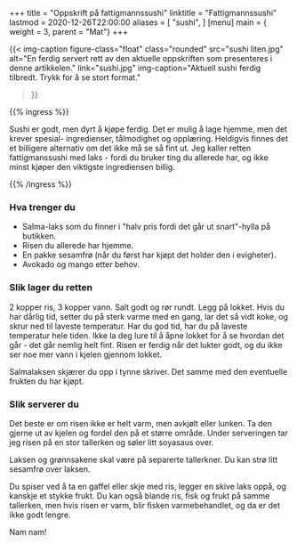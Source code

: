 +++
title = "Oppskrift på fattigmannssushi"
linktitle = "Fattigmannssushi"
lastmod = 2020-12-26T22:00:00
aliases = [
    "sushi",
]
[menu]
main = { weight = 3, parent = "Mat"}
+++

<!-- markdownlint-disable MD010 -->

{{< img-caption
	figure-class="float"
    class="rounded"
    src="sushi liten.jpg"
    alt="En ferdig servert rett av den aktuelle oppskriften som presenteres i denne artikkelen."
    link="sushi.jpg"
    img-caption="Aktuell sushi ferdig tilbredt. Trykk for å se stort format."
  >}}

{{% ingress %}}

Sushi er godt, men dyrt å kjøpe ferdig. Det er mulig å lage hjemme, men det krever spesial-
ingredienser, tålmodighet og opplæring. Heldigvis finnes det et billigere alternativ om det ikke
må se så fint ut. Jeg kaller retten fattigmanssushi med laks - fordi du bruker ting du allerede
har, og ikke minst kjøper den viktigste ingrediensen billig.

{{% /ingress %}}

### Hva trenger du

- Salma-laks som du finner i "halv pris fordi det går ut snart"-hylla på butikken.
- Risen du allerede har hjemme.
- En pakke sesamfrø (når du først har kjøpt det holder den i evigheter).
- Avokado og mango etter behov.

### Slik lager du retten

2 kopper ris, 3 kopper vann. Salt godt og rør rundt. Legg på lokket. Hvis du har dårlig tid,
setter du på sterk varme med en gang, lar det så vidt koke, og skrur ned til laveste temperatur.
Har du god tid, har du på laveste temperatur hele tiden. Ikke la deg lure til å åpne lokket for å
se hvordan det går - det går nemlig helt fint. Risen er ferdig når det lukter godt, og du ikke
ser noe mer vann i kjelen gjennom lokket.

Salmalaksen skjærer du opp i tynne skriver. Det samme med den eventuelle frukten du har kjøpt.

### Slik serverer du

Det beste er om risen ikke er helt varm, men avkjølt eller lunken. Ta den gjerne ut av kjelen
og fordel den på et større område. Under serveringen tar jeg risen på en stor tallerken og
søler litt soyasaus over.

Laksen og grønnsakene skal være på separerte tallerkner. Du kan strø litt sesamfrø over laksen.

Du spiser ved å ta en gaffel eller skje med ris, legger en skive laks oppå, og kanskje et stykke
frukt. Du kan også blande ris, fisk og frukt på samme tallerken, men hvis risen er varm, blir
fisken varmebehandlet, og da er det ikke godt lengre.

Nam nam!

